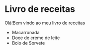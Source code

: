
# Livro de receitas
Olá!Bem vindo ao meu livro de receitas
 - Macarronada
 - Doce de creme de leite
 - Bolo de Sorvete

